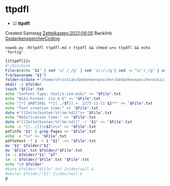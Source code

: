 # ttpdfl

* ☑ **ttpdfl**  

Created Samstag [Zettelkasten:2021:06:05]()
Backlink [GedankenspeicherCoding](../GedankenspeicherCoding.md)

  ``noweb.py -Rttpdfl ttpdfl.md > ttpdfl && chmod u+x ttpdfl && echo 'fertig'``


```bash
{{ttpdfl}}=
#!/bin/bash
File=$(echo "$1" | sed 's/ /_/g' | sed 's/:/;/g'| sed -e "s/'/_/g" | sed 's/\"//g')
f=$(basename "$1")
folder=$(date +"/home/christian/Gedankenspeicher/Gedankenspeicherwiki/Zettelkasten/%Y/%m/%d" -r "$1")
mkdir -p $folder
touch "$File".txt
echo "Content-Type: text/x-zim-wiki" >> "$File".txt
echo "Wiki-Format: zim 0.6" >> "$File".txt
echo "[*] @ARTIKEL **[[../$f]] >  2277-11-11 $2**" >> "$File".txt
echo "Text creation time:" >> "$File".txt
date +"[[Zettelkasten:%Y:%m:%d]]">> "$File".txt
echo "Modification time:" >> "$File".txt
date +"[[Zettelkasten:%Y:%m:%d]]" -r "$1" >> "$File".txt
echo -e "[[../]]\n$2\n\n" >> "$File".txt
pdfinfo "$1" | grep Pages >> "$File".txt
echo -e "\n" >> "$File".txt
pdftotext -f 1 -l 1 "$1" ->> "$File".txt
mv "$1" $folder/"$1"
mv "$File".txt $folder/"$File".txt
ln -s $folder/"$1" "$f"
ln -s $folder/"$File".txt "$File".txt
echo "cd $folder"
#kate $folder/"$File".txt 2>/dev/null &
#okular $folder/"$1" 2>/dev/null &
@

```


